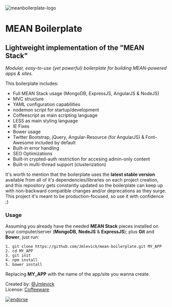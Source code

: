![meanboilerplate-logo][1]

# MEAN Boilerplate

## Lightweight implementation of the "MEAN Stack"

*Modular, easy-to-use (yet powerful) boilerplate for building MEAN-powered apps & sites.*

This boilerplate includes:

 - Full MEAN Stack usage (MongoDB, ExpressJS, AngularJS & NodeJS)
 - MVC structure
 - YAML configuration capabilities
 - nodemon script for startup/development
 - Coffeescript as main scripting language
 - LESS as main styling language
 - IE Fixes 
 - Bower usage
 - Twitter Bootstrap, jQuery, Angular-Resource (for AngularJS) & Font-Awesome included by default
 - Built-in error handling
 - SEO Optimizations
 - Built-in crypted-auth restriction for accesing admin-only content
 - Built-in multi-thread support (clusterization)

It's worth to mention that the boilerplate uses the **latest stable version** available from all of it's dependencies/libraries on each project creation, and this repository gets constantly updated so the boilerplate can keep up with non-backward compatible changes and/or deprecations as they surge. This project it's meant to be production-focused, so use it with confidence ;)

### Usage

Assuming you already have the needed **MEAN Stack** pieces installed on your computer/server (**MongoDB**, **NodeJS** & **ExpressJS**); plus **Git** and **Bower**, just run:


    1. git clone https://github.com/Jmlevick/mean-boilerplate.git MY_APP
    2. cd MY_APP
    3. git init
    4. npm install
    5. bower install

Replacing **MY_APP** with the name of the app/site you wanna create.

Created by: [@Jmlevick][2]  
License: [Coffeeware][3]

[![endorse](https://api.coderwall.com/jmlevick/endorsecount.png)](https://coderwall.com/jmlevick)


  [1]: https://spideroak.com/share/PBSW433EMVZXS43UMVWXG/78656e6f6465/srv/CDN/xenodecdn/github-assets/mean-boilerplate-logo.png
  [2]: https://twitter.com/Jmlevick
  [3]: https://github.com/Jmlevick/coffeeware-license